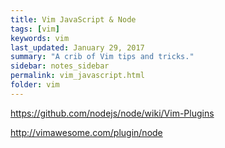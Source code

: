```yaml
---
title: Vim JavaScript & Node 
tags: [vim]
keywords: vim 
last_updated: January 29, 2017
summary: "A crib of Vim tips and tricks."
sidebar: notes_sidebar
permalink: vim_javascript.html
folder: vim 
---
```


<https://github.com/nodejs/node/wiki/Vim-Plugins>

<http://vimawesome.com/plugin/node>

